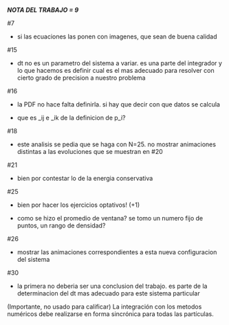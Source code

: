 ***NOTA DEL TRABAJO = 9***

#7
- si las ecuaciones las ponen con imagenes, que sean de buena calidad



#15

- dt no es un parametro del sistema a variar. es una parte del integrador y lo que hacemos es definir cual es el mas adecuado para resolver con cierto grado de precision a nuestro problema



#16

- la PDF no hace falta definirla. si hay que decir con que datos se calcula

- que es _ij e _ik de la definicion de p_i?



#18

- este analisis se pedia que se haga con N=25. no mostrar animaciones distintas a las evoluciones que se muestran en #20



#21

- bien por contestar lo de la energia conservativa



#25

- bien por hacer los ejercicios optativos! (+1)

- como se hizo el promedio de ventana? se tomo un numero fijo de puntos, un rango de densidad?



#26

- mostrar las animaciones correspondientes a esta nueva configuracion del sistema



#30

- la primera no deberia ser una conclusion del trabajo. es parte de la determinacion del dt mas adecuado para este sistema particular



(Importante, no usado para calificar) La integración con los metodos numéricos debe realizarse en forma sincrónica para todas las partículas.